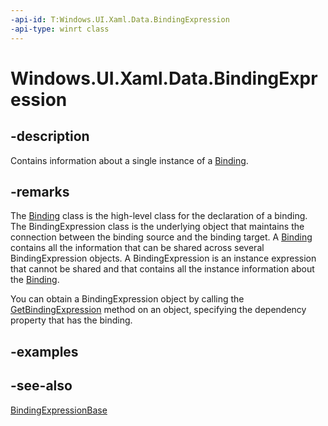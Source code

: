 ```yaml
---
-api-id: T:Windows.UI.Xaml.Data.BindingExpression
-api-type: winrt class
---
```


<!-- Class syntax.
public class BindingExpression : Windows.UI.Xaml.Data.BindingExpressionBase, Windows.UI.Xaml.Data.IBindingExpression
-->

# Windows.UI.Xaml.Data.BindingExpression

## -description
Contains information about a single instance of a [Binding](binding.md).



## -remarks
The [Binding](binding.md) class is the high-level class for the declaration of a binding. The BindingExpression class is the underlying object that maintains the connection between the binding source and the binding target. A [Binding](binding.md) contains all the information that can be shared across several BindingExpression objects. A BindingExpression is an instance expression that cannot be shared and that contains all the instance information about the [Binding](binding.md).

You can obtain a BindingExpression object by calling the [GetBindingExpression](../windows.ui.xaml/frameworkelement_getbindingexpression_1210399878.md) method on an object, specifying the dependency property that has the binding.

<!--Worth mentioning that because GetBindingExpression is on FE, you can't use the Explicit update technique on custom elements that derive from DO rather than FE?, because you can't get the BindingExpression? BindingOperations.SetBinding in WPF used to return the BindingExpression and perhaps that was the reason.-->

## -examples

## -see-also
[BindingExpressionBase](bindingexpressionbase.md)
